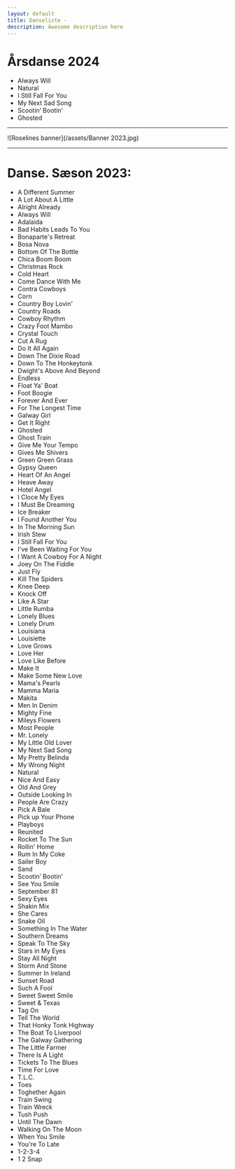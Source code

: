 ```yaml
---
layout: default
title: Danseliste -
description: Awesome description here
---
```




# Årsdanse 2024

* Always Will
* Natural
* I Still Fall For You
* My Next Sad Song
* Scootin’ Bootin'
* Ghosted


---


![Roselines banner](/assets/Banner 2023.jpg)


---


# Danse. Sæson 2023:

* A Different Summer
* A Lot About A Little
* Alright Already
* Always Will
* Adalaida
* Bad Habits Leads To You
* Bonaparte's Retreat
* Bosa Nova
* Bottom Of The Bottle
* Chica Boom Boom
* Christmas Rock
* Cold Heart
* Come Dance With Me
* Contra Cowboys
* Corn
* Country Boy Lovin'
* Country Roads
* Cowboy Rhythm
* Crazy Foot Mambo
* Crystal Touch
* Cut A Rug
* Do It All Again
* Down The Dixie Road
* Down To The Honkeytonk
* Dwight's Above And Beyond
* Endless
* Float Ya' Boat
* Foot Boogie
* Forever And Ever
* For The Longest Time
* Galway Girl
* Get It Right
* Ghosted
* Ghost Train
* Give Me Your Tempo
* Gives Me Shivers
* Green Green Grass
* Gypsy Queen
* Heart Of An Angel
* Heave Away
* Hotel Angel
* I Cloce My Eyes
* I Must Be Dreaming
* Ice Breaker
* I Found Another You
* In The Morning Sun
* Irish Stew
* I Still Fall For You
* I've Been Waiting For You
* I Want A Cowboy For A Night
* Joey On The Fiddle
* Just Fly
* Kill The Spiders
* Knee Deep
* Knock Off
* Like A Star
* Little Rumba
* Lonely Blues
* Lonely Drum
* Louisiana
* Louisiette
* Love Grows
* Love Her
* Love Like Before
* Make It
* Make Some New Love
* Mama's Pearls
* Mamma Maria
* Makita
* Men In Denim
* Mighty Fine
* Mileys Flowers
* Most People
* Mr. Lonely
* My Little Old Lover
* My Next Sad Song
* My Pretty Belinda
* My Wrong Night
* Natural
* Nice And Easy
* Old And Grey
* Outside Looking In
* People Are Crazy
* Pick A Bale
* Pick up Your Phone
* Playboys
* Reunited
* Rocket To The Sun
* Rollin' Home
* Rum In My Coke
* Sailer Boy
* Sand
* Scootin’ Bootin'
* See You Smile
* September 81
* Sexy Eyes
* Shakin Mix
* She Cares
* Snake Oil
* Something In The Water
* Southern Dreams
* Speak To The Sky
* Stars in My Eyes
* Stay All Night
* Storm And Stone
* Summer In Ireland
* Sunset Road
* Such A Fool
* Sweet Sweet Smile
* Sweet & Texas
* Tag On
* Tell The World
* That Honky Tonk Highway
* The Boat To Liverpool
* The Galway Gathering
* The Little Farmer
* There Is A Light
* Tickets To The Blues
* Time For Love
* T.L.C.
* Toes
* Toghether Again
* Train Swing
* Train Wreck
* Tush Push
* Until The Dawn
* Walking On The Moon
* When You Smile
* You're To Late
* 1-2-3-4
* 1 2 Snap

